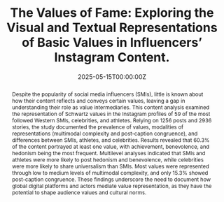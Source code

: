 ---
abstract: "Despite the popularity of social media influencers (SMIs), little is known about how their content reflects and conveys certain values, leaving a gap in understanding their role as value intermediaries. This content analysis examined the representation of Schwartz values in the Instagram profiles of 59 of the most followed Western SMIs, celebrities, and athletes. Relying on 1256 posts and 2936 stories, the study documented the prevalence of values, modalities of representations (multimodal complexity and post-caption congruence), and differences between SMIs, athletes, and celebrities. Results revealed that 60.3% of the content portrayed at least one value, with achievement, benevolence, and hedonism being the most frequent. Multilevel analyses indicated that SMIs and athletes were more likely to post hedonism and benevolence, while celebrities were more likely to share universalism than SMIs. Most values were represented through low to medium levels of multimodal complexity, and only 15.3% showed post-caption congruence. These findings underscore the need to document how global digital platforms and actors mediate value representation, as they have the potential to shape audience values and cultural norms."
authors:
- Anaëlle Gonzalez
- Isra Irmak Akgün
- Laura Vandenbosch
date: "2025-05-15T00:00:00Z"
doi: "10.1177/20563051251339035"
featured: false
projects: []
publication: 'Social Media + Society'
publication_short: ""
publication_types:
- "2"
publishDate: "2025-05-15T00:00:00Z"
tags:
title: 'The Values of Fame: Exploring the Visual and Textual Representations of Basic Values in Influencers’ Instagram Content.'
url_code: ""
url_dataset: ""
url_pdf: ""
url_poster: ""
url_project: ""
url_slides: ""
url_source: ""
url_video: ""
---